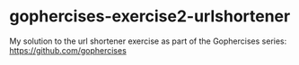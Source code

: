 # gophercises-exercise2-urlshortener

My solution to the url shortener exercise as part of the Gophercises series: https://github.com/gophercises

